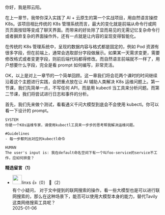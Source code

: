 你好，我是邢云阳。

在上一章节，我带你深入实践了 AI + 云原生的第一个实战项目，用自然语言操控 K8s。该项目相比传统的 K8s 管理系统而言，最大的变化就是前端从命令行或网页页面按钮等变成了聊天界面。而带来的好处除了显而易见的无需记忆复杂命令行或者摒弃复杂的界面操作外，还有一点就是让内容的呈现变得智能化。

在传统的 K8s 管理系统中，呈现的数据内容与格式都是固定的，例如 Pod 资源有很多字段，但在前端上，通常会选取部分字段做展示。如果某一天需求变更，需要修改格式或者变更字段，则前后端代码都得修改。而自然语言前端就不一样了，用户想要什么字段，完全是看 prompt 如何编写，非常灵活。

OK，以上是对上一章节的一个简单回顾。这一章我们将会花两个课时的时间继续沿着这个主题进行实践，会把重点放在让 AI 辅助人类解决 K8s 运维问题上。第一节课，我们先简单一点，不写任何 API，而是用 kubectl 当工具来分析问题。而第二节课，我们将尝试进行日志和事件的分析。

首先，我们先来做个测试，看看通义千问大模型到底会不会使用 kubectl。你可以看一下设计的 prompt。

```plain
SYSTEM
你是一个K8s运维专家，请使用kubectl工具来一步步的思考帮我解决运维问题。

#Guidelines
- 每一步都列出对应的kubectl命令

HUMAN
The user's input is: 我在default命名空间下有一个叫foo-service的service不工作，应如何排查？
```
<div><strong>精选留言（1）</strong></div><ul>
<li><img src="https://static001.geekbang.org/account/avatar/00/0f/5c/88/222d946e.jpg" width="30px"><span>linxs</span> 👍（0） 💬（2）<div>有个小疑问， 对于文中提到的联网搜索的操作，看一些大模型也是可以进行联网搜索的，那么在这种场景下，能否可以使用大模型本身的能力，替代Tavily这类网络搜索工具呢？
</div>2025-01-06</li><br/>
</ul>